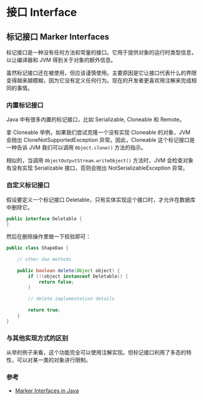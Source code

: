 # 接口 Interface

## 标记接口 Marker Interfaces

标记接口是一种没有任何方法和常量的接口。它用于提供对象的运行时类型信息，以让编译器和 JVM 得到关于对象的额外信息。

虽然标记接口还在被使用，但应该谨慎使用。主要原因是它让接口代表什么的界限变得越来越模糊，因为它没有定义任何行为。现在的开发者更喜欢用注解来完成相同的事情。

### 内置标记接口

Java 中有很多内置的标记接口，比如 Serializable, Cloneable 和 Remote。

拿 Cloneable 举例，如果我们尝试克隆一个没有实现 Cloneable 的对象，JVM 会抛出 CloneNotSupportedException 异常。因此，Cloneable 这个标记接口是一种告诉 JVM 我们可以调用 `Object.clone()` 方法的指示。

相似的，当调用 `ObjectOutputStream.writeObject()` 方法时，JVM 会检查对象有没有实现 Serializable 接口，否则会抛出 NotSerializableException 异常。

### 自定义标记接口

假设要定义一个标记接口 Deletable，只有实体实现这个接口时，才允许在数据库中删除它。

```java
public interface Deletable {
}
```

然后在删除操作里做一下校验即可：

```java
public class ShapeDao {
 
    // other dao methods
 
    public boolean delete(Object object) {
        if (!(object instanceof Deletable)) {
            return false;
        }
 
        // delete implementation details
         
        return true;
    }
}
```

### 与其他实现方式的区别

从举的例子来看，这个功能完全可以使用注解实现。但标记接口利用了多态的特性，可以对某一类的对象进行限制。

### 参考

- [Marker Interfaces in Java](https://www.baeldung.com/java-marker-interfaces)
